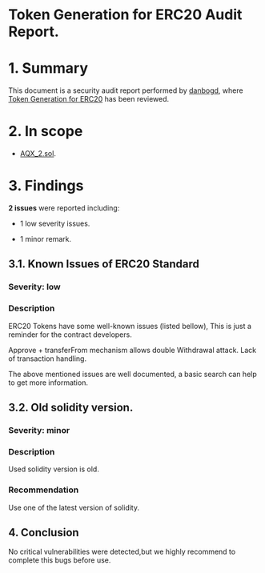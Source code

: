 # Token Generation for ERC20 Audit Report.

# 1. Summary

This document is a security audit report performed by [danbogd](https://github.com/danbogd), where [Token Generation for ERC20](https://gist.github.com/yuriy77k/64fcfd4cd9bc7678711b6d85500ea79a) has been reviewed.

# 2. In scope

- [AQX_2.sol](https://gist.github.com/yuriy77k/64fcfd4cd9bc7678711b6d85500ea79a).

# 3. Findings

**2 issues** were reported including:

- 1 low severity issues.

- 1 minor remark.

## 3.1. Known Issues of ERC20 Standard

### Severity: low

### Description

ERC20 Tokens have some well-known issues (listed bellow), This is just a reminder for the contract developers.

Approve + transferFrom mechanism allows double Withdrawal attack.
Lack of transaction handling.

The above mentioned issues are well documented, a basic search can help to get more information.

## 3.2. Old solidity version. 

### Severity: minor

### Description

Used solidity version is old. 

### Recommendation

Use one of the latest version of solidity.

## 4. Conclusion
No critical vulnerabilities were detected,but we highly recommend to complete this bugs before use.
